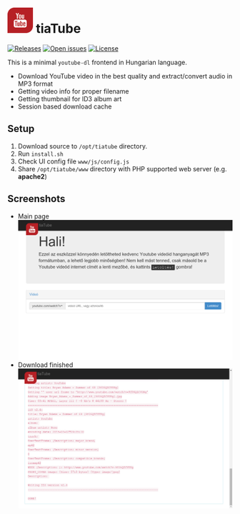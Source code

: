 # ![Logo](www/ico/apple-touch-icon-57-precomposed.png) tiaTube
[![Releases](https://img.shields.io/github/release/andras-tim/tiatube.svg)](https://github.com/andras-tim/tiatube/releases)
[![Open issues](https://img.shields.io/github/issues/andras-tim/tiatube.svg)](https://github.com/andras-tim/tiatube/issues)
[![License](https://img.shields.io/badge/license-GPL%202.0-blue.svg)](https://github.com/andras-tim/tiatube/blob/master/LICENSE)

This is a minimal ``youtube-dl`` frontend in Hungarian language.

- Download YouTube video in the best quality and extract/convert audio in MP3 format
- Getting video info for proper filename
- Getting thumbnail for ID3 album art
- Session based download cache


## Setup
1. Download source to ``/opt/tiatube`` directory.
2. Run ``install.sh``
3. Check UI config file ``www/js/config.js``
4. Share ``/opt/tiatube/www`` directory with PHP supported web server (e.g. **apache2**)


## Screenshots
* Main page<br/> ![Main page](screenshots/main.png)
* Download finished<br/> ![Download finished](screenshots/downloaded.png)
